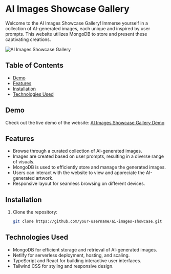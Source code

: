 # AI Images Showcase Gallery

Welcome to the AI Images Showcase Gallery! Immerse yourself in a collection of AI-generated images, each unique and inspired by user prompts. This website utilizes MongoDB to store and present these captivating creations.

![AI Images Showcase Gallery](screenshot.png)

## Table of Contents

- [Demo](#demo)
- [Features](#features)
- [Installation](#installation)
- [Technologies Used](#technologies-used)

## Demo

Check out the live demo of the website: [AI Images Showcase Gallery Demo](https://your-demo-link-here)

## Features

- Browse through a curated collection of AI-generated images.
- Images are created based on user prompts, resulting in a diverse range of visuals.
- MongoDB is used to efficiently store and manage the generated images.
- Users can interact with the website to view and appreciate the AI-generated artwork.
- Responsive layout for seamless browsing on different devices.

## Installation

1. Clone the repository:

   ```bash
   git clone https://github.com/your-username/ai-images-showcase.git

## Technologies Used 
- MongoDB for efficient storage and retrieval of AI-generated images.
- Netlify for serverless deployment, hosting, and scaling.
- TypeScript and React for building interactive user interfaces.
- Tailwind CSS for styling and responsive design.
